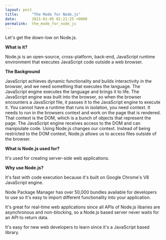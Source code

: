 ```yaml
---
layout: post
title:      "The Mode for Node.js"
date:       2021-01-05 01:21:25 +0000
permalink:  the_mode_for_node_js
---
```



Let's get the down-low on Node.js. 

**What is it?**

Node.js is an open-source, cross-platform, back-end, JavaScript runtime environment that executes JavaScript code outside a web browser.

**The Background**

JavaScript achieves dynamic functionality and builds interactivity in the browser, and we need something that executes the language. The JavaScript engine executes the language and brings it to life. The JavaScript engine was built into the browser, so when the browser encounters a JavaScript file, it passes it to the JavaScript engine to execute it. You cannot have a runtime that runs in isolation, you need context. It needs to run in the browsers context and work on the page that is rendered. That context is the DOM, which is a bunch of objects that represent the page. The JavaScript engine receives access to the DOM and can manipiulate code. Using Node.js changes our context. Instead of being restricted to the DOM context, Node.js allows us to access files outside of the browser.

**What is Node.js used for?**

It's used for creating server-side web applications.

**Why use Node.js?**

It's fast with code execution because it's built on Google Chrome's V8 JavaScript engine.

Node Package Manager has over 50,000 bundles available for developers to use so it's easy to import different functionality into your application.

It's great for real-time web applications since all APIs of Node.js libaries are asynchronous and non-blocking, so a Node.js based server never waits for an API to return data.

It's easy for new web developers to learn since it's a JavaScript based library.

